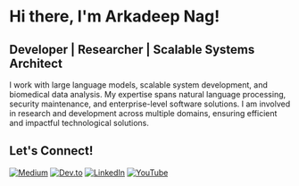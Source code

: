 # Hi there, I'm Arkadeep Nag!

## Developer | Researcher | Scalable Systems Architect

I work with large language models, scalable system development, and biomedical data analysis. My expertise spans natural language processing, security maintenance, and enterprise-level software solutions. I am involved in research and development across multiple domains, ensuring efficient and impactful technological solutions.

## Let's Connect!
[![Medium](https://img.shields.io/badge/Medium-000000?style=for-the-badge&logo=medium)](https://medium.com/@arkadeepnag)
[![Dev.to](https://img.shields.io/badge/Dev.to-0A0A0A?style=for-the-badge&logo=dev.to)](https://dev.to/arkadeepnag)
[![LinkedIn](https://img.shields.io/badge/LinkedIn-0077B5?style=for-the-badge&logo=linkedin)](https://linkedin.com/in/arkadeepnag)
[![YouTube](https://img.shields.io/badge/YouTube-FF0000?style=for-the-badge&logo=youtube)](https://youtube.com/@arkadeepnag)

